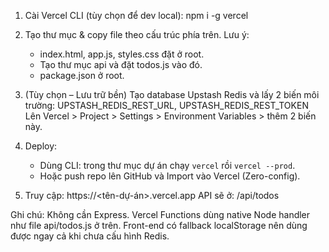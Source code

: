 1) Cài Vercel CLI (tùy chọn để dev local):
   npm i -g vercel

2) Tạo thư mục & copy file theo cấu trúc phía trên. Lưu ý: 
   - index.html, app.js, styles.css đặt ở root.
   - Tạo thư mục api và đặt todos.js vào đó.
   - package.json ở root.

3) (Tùy chọn – Lưu trữ bền) Tạo database Upstash Redis và lấy 2 biến môi trường:
   UPSTASH_REDIS_REST_URL, UPSTASH_REDIS_REST_TOKEN
   Lên Vercel > Project > Settings > Environment Variables > thêm 2 biến này.

4) Deploy:
   - Dùng CLI: trong thư mục dự án chạy `vercel` rồi `vercel --prod`.
   - Hoặc push repo lên GitHub và Import vào Vercel (Zero-config).

5) Truy cập: https://<tên-dự-án>.vercel.app
   API sẽ ở: /api/todos

Ghi chú: Không cần Express. Vercel Functions dùng native Node handler như file api/todos.js ở trên.
Front-end có fallback localStorage nên dùng được ngay cả khi chưa cấu hình Redis.
